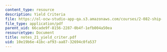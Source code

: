 ```yaml
---
content_type: resource
description: Yield Criteria
file: https://ol-ocw-studio-app-qa.s3.amazonaws.com/courses/2-082-ship-structural-analysis-design-13-122-spring-2003/10e19b6e41bcaf93aa8732694c0fa537_notes_21_yield_criter.pdf
file_type: application/pdf
parent_uid: 66cade9f-8156-2287-0b4f-1efb004a50ea
resourcetype: Document
title: notes_21_yield_criter.pdf
uid: 10e19b6e-41bc-af93-aa87-32694c0fa537
---
```

